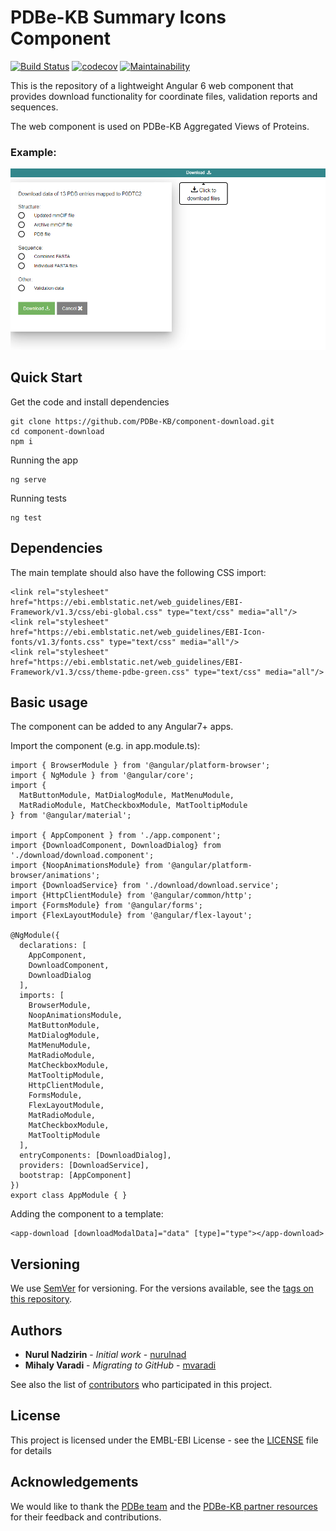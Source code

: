 PDBe-KB Summary Icons Component
=

[![Build Status](https://www.travis-ci.com/PDBe-KB/component-download.svg?branch=main)](https://www.travis-ci.com/PDBe-KB/component-download)
[![codecov](https://codecov.io/gh/PDBe-KB/component-download/branch/main/graph/badge.svg?token=4493EGB4A3)](https://codecov.io/gh/PDBe-KB/component-download)
[![Maintainability](https://api.codeclimate.com/v1/badges/0ea50de6bcc06953d8f4/maintainability)](https://codeclimate.com/github/PDBe-KB/component-download/maintainability)

This is the repository of a lightweight Angular 6 web component that provides download functionality for coordinate files, validation reports and sequences.

The web component is used on PDBe-KB Aggregated Views of Proteins.
### Example:

<img src="https://raw.githubusercontent.com/PDBe-KB/component-download/main/pdbe-kb-download-component.png">

## Quick Start

Get the code and install dependencies
```
git clone https://github.com/PDBe-KB/component-download.git
cd component-download
npm i
```

Running the app
```
ng serve
```

Running tests
```
ng test
```

## Dependencies

The main template should also have the following CSS import:
```angular2html
<link rel="stylesheet" href="https://ebi.emblstatic.net/web_guidelines/EBI-Framework/v1.3/css/ebi-global.css" type="text/css" media="all"/>
<link rel="stylesheet" href="https://ebi.emblstatic.net/web_guidelines/EBI-Icon-fonts/v1.3/fonts.css" type="text/css" media="all"/>
<link rel="stylesheet" href="https://ebi.emblstatic.net/web_guidelines/EBI-Framework/v1.3/css/theme-pdbe-green.css" type="text/css" media="all"/>
```

## Basic usage

The component can be added to any Angular7+ apps.

Import the component (e.g. in app.module.ts):
```
import { BrowserModule } from '@angular/platform-browser';
import { NgModule } from '@angular/core';
import {
  MatButtonModule, MatDialogModule, MatMenuModule,
  MatRadioModule, MatCheckboxModule, MatTooltipModule
} from '@angular/material';

import { AppComponent } from './app.component';
import {DownloadComponent, DownloadDialog} from './download/download.component';
import {NoopAnimationsModule} from '@angular/platform-browser/animations';
import {DownloadService} from './download/download.service';
import {HttpClientModule} from '@angular/common/http';
import {FormsModule} from '@angular/forms';
import {FlexLayoutModule} from '@angular/flex-layout';

@NgModule({
  declarations: [
    AppComponent,
    DownloadComponent,
    DownloadDialog
  ],
  imports: [
    BrowserModule,
    NoopAnimationsModule,
    MatButtonModule,
    MatDialogModule,
    MatMenuModule,
    MatRadioModule,
    MatCheckboxModule,
    MatTooltipModule,
    HttpClientModule,
    FormsModule,
    FlexLayoutModule,
    MatRadioModule,
    MatCheckboxModule,
    MatTooltipModule
  ],
  entryComponents: [DownloadDialog],
  providers: [DownloadService],
  bootstrap: [AppComponent]
})
export class AppModule { }
```

Adding the component to a template:
```angular2html
<app-download [downloadModalData]="data" [type]="type"></app-download>
```

## Versioning

We use [SemVer](http://semver.org/) for versioning. For the versions available, see the [tags on this repository](https://github.com/PDBe-KB/component-download-component/tags).

## Authors

* **Nurul Nadzirin** - *Initial work* - [nurulnad](https://github.com/nurulnad)
* **Mihaly Varadi** - *Migrating to GitHub* - [mvaradi](https://github.com/mvaradi)

See also the list of [contributors](https://github.com/PDBe-KB/component-download-component/contributors) who participated in this project.

## License

This project is licensed under the EMBL-EBI License - see the [LICENSE](LICENSE) file for details

## Acknowledgements

We would like to thank the [PDBe team](https://www.pdbe.org) and the [PDBe-KB partner resources](https://github.com/PDBe-KB/pdbe-kb-manual/wiki/PDBe-KB-Annotations) for their feedback and contributions.
